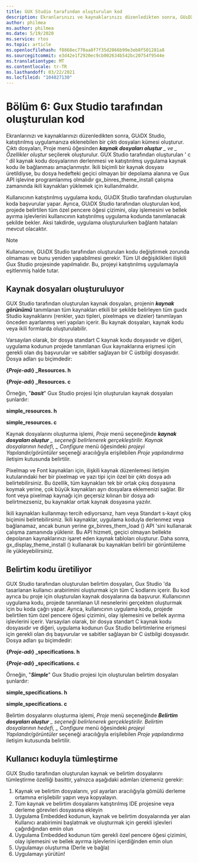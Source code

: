 ```yaml
---
title: GUX Studio tarafından oluşturulan kod
description: Ekranlarınızı ve kaynaklarınızı düzenledikten sonra, GUıDX Studio, katıştırılmış uygulamanıza eklenebilen bir çıktı dosyaları kümesi oluşturur.
author: philmea
ms.author: philmea
ms.date: 5/19/2020
ms.service: rtos
ms.topic: article
ms.openlocfilehash: f8868ec770aa8f7f35d2866b99e3eb8f501281a8
ms.sourcegitcommit: e3d42e1f2920ec9cb002634b542bc20754f9544e
ms.translationtype: MT
ms.contentlocale: tr-TR
ms.lasthandoff: 03/22/2021
ms.locfileid: "104827130"
---
```

# <a name="chapter-6-guix-studio-generated-code"></a>Bölüm 6: Gux Studio tarafından oluşturulan kod

Ekranlarınızı ve kaynaklarınızı düzenledikten sonra, GUıDX Studio, katıştırılmış uygulamanıza eklenebilen bir çıktı dosyaları kümesi oluşturur. Çıktı dosyaları, Proje menü öğesinden ***kaynak dosyaları oluştur** _ ve _ *_Özellikler oluştur_** seçilerek oluşturulur. GUX Studio tarafından oluşturulan ' c ' dil kaynak kodu dosyalarının derlenmesi ve katıştırılmış uygulama kaynak kodu ile bağlanması amaçlanmıştır. İkili biçimli bir kaynak dosyası üretildiyse, bu dosya hedefteki geçici olmayan bir depolama alanına ve Gux API işlevine programlanmış olmalıdır gx_binres_theme_install çalışma zamanında ikili kaynakları yüklemek için kullanılmalıdır.

Kullanıcının katıştırılmış uygulama kodu, GUıDX Studio tarafından oluşturulan koda başvurular yapar. Ayrıca, GUıDX Studio tarafından oluşturulan kod, projede belirtilen tüm özel pencere öğesi çizimini, olay işlemesini ve bellek ayırma işlevlerini kullanıcının katıştırılmış uygulama kodunda tanımlanacak şekilde bekler. Aksi takdirde, uygulama oluşturulurken bağlantı hataları mevcut olacaktır.

> [!NOTE]
> Kullanıcının, GUıDX Studio tarafından oluşturulan kodu değiştirmek zorunda olmaması ve bunu yeniden yapabilmesi gerekir. Tüm UI değişiklikleri ilişkili Gux Studio projesinde yapılmalıdır. Bu, projeyi katıştırılmış uygulamayla eşitlenmiş halde tutar.

## <a name="generating-resource-files"></a>Kaynak dosyaları oluşturuluyor

GUX Studio tarafından oluşturulan kaynak dosyaları, projenin ***kaynak görünümü*** tanımlanan tüm kaynakları etkili bir şekilde belirleyen tüm guıdx Studio kaynaklarını (renkler, yazı tipleri, pixelmaps ve dizeler) tanımlayan önceden ayarlanmış veri yapıları içerir. Bu kaynak dosyaları, kaynak kodu veya ikili formlarda oluşturulabilir.

Varsayılan olarak, bir dosya standart C kaynak kodu dosyasıdır ve diğeri, uygulama kodunun projede tanımlanan Gux kaynaklarına erişmesi için gerekli olan dış başvurular ve sabitler sağlayan bir C üstbilgi dosyasıdır. Dosya adları şu biçimdedir:

**{*Proje-adı*} _Resources. h**

**{*Proje-adı*} _Resources. c**

Örneğin, "***basit***" Gux Studio projesi Için oluşturulan kaynak dosyaları şunlardır:

**simple_resources. h**

**simple_resources. c**

Kaynak dosyalarını oluşturma işlemi, _*_Proje_*_ menü seçeneğinde ***kaynak dosyaları oluştur** _ seçeneği belirlenerek gerçekleştirilir. Kaynak dosyalarının hedefi, _ *_Configure_** menü öğesindeki _*_projeyi Yapılandır/görüntüler_*_ seçeneği aracılığıyla erişilebilen _*_Proje yapılandırma_*_ iletişim kutusunda belirtilir.

Pixelmap ve Font kaynakları için, ilişkili kaynak düzenlemesi iletişim kutularındaki her bir pixelmap ve yazı tipi için özel bir çıktı dosya adı belirtebilirsiniz. Bu özellik, tüm kaynakları tek bir ortak çıkış dosyasına koymak yerine, çok büyük kaynakları ayrı dosyalara eklemenizi sağlar. Bir font veya pixelmap kaynağı için geçersiz kılınan bir dosya adı belirtmezseniz, bu kaynaklar ortak kaynak dosyasına yazılır.

İkili kaynakları kullanmayı tercih ediyorsanız, ham veya Standart s-kayıt çıkış biçimini belirtebilirsiniz. İkili kaynaklar, uygulama koduyla derlenmez veya bağlanamaz, ancak bunun yerine gx_binres_them_load () API 'sini kullanarak çalışma zamanında yüklenir. Bu API hizmeti, geçici olmayan bellekte depolanan kaynaklarınızı işaret eden kaynak tabloları oluşturur. Daha sonra, gx_display_theme_install () kullanarak bu kaynakları belirli bir görüntüleme ile yükleyebilirsiniz.

## <a name="generating-specification-code"></a>Belirtim kodu üretiliyor

GUX Studio tarafından oluşturulan belirtim dosyaları, Gux Studio 'da tasarlanan kullanıcı arabirimini oluşturmak için tüm C kodlarını içerir. Bu kod ayrıca bu proje için oluşturulan kaynak dosyalarına da başvurur. Kullanıcının uygulama kodu, projede tanımlanan UI nesnelerini gerçekten oluşturmak için bu koda çağrı yapar. Ayrıca, kullanıcının uygulama kodu, projede belirtilen tüm özel pencere öğesi çizimini, olay işlemesini ve bellek ayırma işlevlerini içerir. Varsayılan olarak, bir dosya standart C kaynak kodu dosyasıdır ve diğeri, uygulama kodunun Gux Studio belirtimlerine erişmesi için gerekli olan dış başvurular ve sabitler sağlayan bir C üstbilgi dosyasıdır. Dosya adları şu biçimdedir:

**{*Proje-adı*} _specifications. h**

**{*Proje-adı*} _specifications. c**

Örneğin, "***Simple***" Gux Studio projesi Için oluşturulan belirtim dosyaları şunlardır:

**simple_specifications. h**

**simple_specifications. c**

Belirtim dosyalarını oluşturma işlemi, _*_Proje_*_ menü seçeneğinde ***Belirtim dosyaları oluştur** _ seçeneği belirlenerek gerçekleştirilir. Belirtim dosyalarının hedefi, _ *_Configure_** menü öğesindeki _*_projeyi Yapılandır/görüntüler_*_ seçeneği aracılığıyla erişilebilen _*_Proje yapılandırma_*_ iletişim kutusunda belirtilir.

## <a name="integrating-with-user-code"></a>Kullanıcı koduyla tümleştirme

GUX Studio tarafından oluşturulan kaynak ve belirtim dosyalarını tümleştirme özelliği basittir, yalnızca aşağıdaki adımları izlemeniz gerekir:

1. Kaynak ve belirtim dosyalarını, yol ayarları aracılığıyla gömülü derleme ortamına erişilebilir yapın veya kopyalayın.
2. Tüm kaynak ve belirtim dosyalarını katıştırılmış IDE projesine veya derleme görevleri dosyasına ekleyin
3. Uygulama Embedded kodunun, kaynak ve belirtim dosyalarında yer alan Kullanıcı arabirimini başlatmak ve oluşturmak için gerekli işlevleri çağırdığından emin olun
4. Uygulama Embedded kodunun tüm gerekli özel pencere öğesi çizimini, olay işlemesini ve bellek ayırma işlevlerini içerdiğinden emin olun
5. Uygulamayı oluşturma (Derle ve bağla)
6. Uygulamayı yürütün!